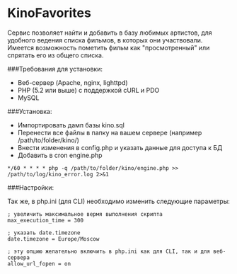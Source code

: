 KinoFavorites
=============

Сервис позволяет найти и добавить в базу любимых артистов, для удобного ведения списка фильмов, в которых они участвовали. Имеется возможность пометить фильм как "просмотренный" или спрятать его из общего списка.

###Требования для установки:

* Веб-сервер (Apache, nginx, lighttpd)
* PHP (5.2 или выше) с поддержкой cURL и PDO
* MySQL

###Установка:

* Импортировать дамп базы kino.sql
* Перенести все файлы в папку на вашем сервере (например /path/to/folder/kino/)
* Внести изменения в config.php и указать данные для доступа к БД
* Добавить в cron engine.php

```
*/60 * * * * php -q /path/to/folder/kino/engine.php >> /path/to/log/kino_error.log 2>&1
```
###Настройки:

Так же, в php.ini (для CLI) необходимо изменить следующие параметры:

```
; увеличить максимальное вермя выполнения скрипта
max_execution_time = 300

; указать date.timezone
date.timezone = Europe/Moscow

; эту опцию желательно включить в php.ini как для CLI, так и для веб-сервера
allow_url_fopen = on
```
